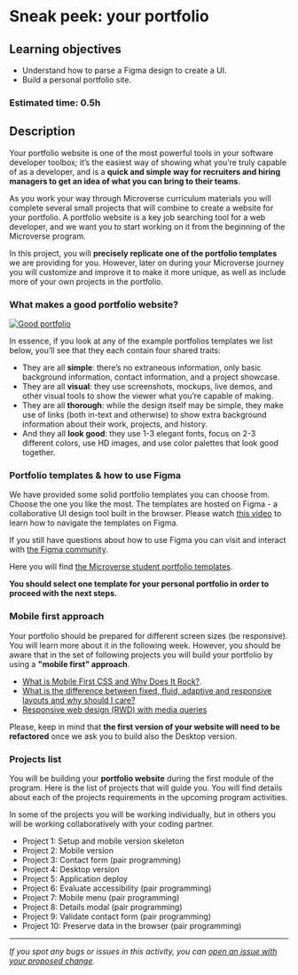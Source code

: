 # Sneak peek: your portfolio

## Learning objectives

- Understand how to parse a Figma design to create a UI.
- Build a personal portfolio site.

### Estimated time: 0.5h

## Description

Your portfolio website is one of the most powerful tools in your software developer toolbox; it’s the easiest way of showing what you’re truly capable of as a developer, and is a **quick and simple way for recruiters and hiring managers to get an idea of what you can bring to their teams**.

As you work your way through Microverse curriculum materials you will complete several small projects that will combine to create a website for your portfolio. A portfolio website is a key job searching tool for a web developer, and we want you to start working on it from the beginning of the Microverse program. 

In this project, you will **precisely replicate one of the portfolio templates** we are providing for you. However, later on during your Microverse journey you will customize and improve it to make it more unique, as well as include more of your own projects in the portfolio.

### What makes a good portfolio website?

[![Good portfolio](https://img.youtube.com/vi/3-N6O7DVrbc/0.jpg)](https://www.youtube.com/watch?v=3-N6O7DVrbc)

In essence, if you look at any of the example portfolios templates we list below, you’ll see that they each contain four shared traits:

- They are all **simple**: there’s no extraneous information, only basic background information, contact information, and a project showcase.
- They are all **visual**: they use screenshots, mockups, live demos, and other visual tools to show the viewer what you’re capable of making.
- They are all **thorough**: while the design itself may be simple, they make use of links (both in-text and otherwise) to show extra background information about their work, projects, and history.
- And they all **look good**: they use 1-3 elegant fonts, focus on 2-3 different colors, use HD images, and use color palettes that look good together.

### Portfolio templates & how to use Figma

We have provided some solid portfolio templates you can choose from. Choose the one you like the most. The templates are hosted on Figma - a collaborative UI design tool built in the browser. Please watch [this video](https://www.loom.com/embed/167236d17f104fc18298c5c9888354c9) to learn how to navigate the templates on Figma.

If you still have questions about how to use Figma you can visit and interact with [the Figma community](https://forum.figma.com/).

Here you will find [the Microverse student portfolio templates](https://www.figma.com/file/l7SqJ3ZfkAKih9sFxvWSR4/Microverse-Student-Project-1?node-id=0%3A1).

**You should select one template for your personal portfolio in order to proceed with the next steps.**

### Mobile first approach

Your portfolio should be prepared for different screen sizes (be responsive). You will learn more about it in the following week. However, you should be aware that in the set of following projects you will build your portfolio by using a **"mobile first" approach**.

- [What is Mobile First CSS and Why Does It Rock?](https://www.mightyminnow.com/2013/11/what-is-mobile-first-css-and-why-does-it-rock/). 
- [What is the difference between fixed, fluid, adaptive and responsive layouts and why should I care?](https://ux-alpaca.medium.com/so-what-exactly-is-the-difference-between-fixed-fluid-adaptive-and-responsive-layouts-and-why-3773272d8481)
- [Responsive web design (RWD) with media queries](https://github.com/microverseinc/curriculum-html-css/blob/9994802d0d47e69b3dee918d3f32175fdead7ea3/responsivness.md)

Please, keep in mind that **the first version of your website will need to be refactored** once we ask you to build also the Desktop version.

### Projects list

You will be building your **portfolio website** during the first module of the program. Here is the list of projects that will guide you. You will find details about each of the projects requirements in the upcoming program activities. 

In some of the projects you will be working individually, but in others you will be working collaboratively with your coding partner.

- Project 1: Setup and mobile version skeleton
- Project 2: Mobile version
- Project 3: Contact form (pair programming)
- Project 4: Desktop version
- Project 5: Application deploy
- Project 6: Evaluate accessibility (pair programming)
- Project 7: Mobile menu (pair programming)
- Project 8: Details modal (pair programming)
- Project 9: Validate contact form (pair programming)
- Project 10: Preserve data in the browser (pair programming)

---

_If you spot any bugs or issues in this activity, you can [open an issue with your proposed change](https://github.com/microverseinc/curriculum-transversal-skills/blob/main/git-github/articles/open_issue.md)._
